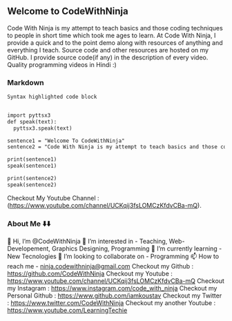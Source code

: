 ## Welcome to CodeWithNinja

Code With Ninja is my attempt to teach basics and those coding techniques to people in short time which took me ages to learn. At Code With Ninja, I provide a quick and to the point demo along with resources of anything and everything I teach. Source code and other resources are hosted on my GitHub. I provide source code(if any) in the description of every video. Quality programming videos in Hindi :)

### Markdown

```markdown
Syntax highlighted code block


import pyttsx3
def speak(text):
  pyttsx3.speak(text)

sentence1 = "Welcome To CodeWithNinja"
sentence2 = "Code With Ninja is my attempt to teach basics and those coding techniques to people in short time which took me ages to learn"

print(sentence1)
speak(sentence1)

print(sentence2)
speak(sentence2)
```

Checkout My Youtube Channel : (https://www.youtube.com/channel/UCKqij3fsLOMCzKfdvCBa-mQ).

### About Me ⬇️⬇️

👋 Hi, I’m @CodeWithNinja
👀 I’m interested in - Teaching, Web-Developement, Graphics Designing, Programming
🌱 I’m currently learning - New Tecnologies
💞️ I’m looking to collaborate on - Programming
📫 How to reach me - ninja.codewithninja@gmail.com
Checkout my Github : https://github.com/CodeWithNinja
Checkout my Youtube : https://www.youtube.com/channel/UCKqij3fsLOMCzKfdvCBa-mQ
Checkout my Instagram : https://www.instagram.com/code_with_ninja
Checkout my Personal Github : https://www.github.com/iamkoustav
Checkout my Twitter : https://www.twitter.com/CodeWithNinja
Checkout my another Youtube : https://www.youtube.com/LearningTechie
